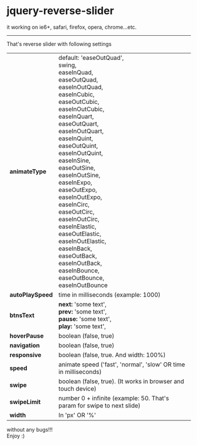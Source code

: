 # jquery-reverse-slider
it working on ie6+, safari, firefox, opera, chrome...etc.<br /><hr />
That's reverse slider with following settings

<table>
  <tr>
    <td><b>animateType</b></td>
    <td>default: 'easeOutQuad',<br />swing,<br />easeInQuad,<br />easeOutQuad,<br />easeInOutQuad,<br />easeInCubic,<br />easeOutCubic,<br />easeInOutCubic,<br />easeInQuart,<br />easeOutQuart,<br />easeInOutQuart,<br />easeInQuint,<br />easeOutQuint,<br />easeInOutQuint,<br />easeInSine,<br />easeOutSine,<br />easeInOutSine,<br />easeInExpo,<br />easeOutExpo,<br />easeInOutExpo,<br />easeInCirc,<br />easeOutCirc,<br />easeInOutCirc,<br />easeInElastic,<br />easeOutElastic,<br />easeInOutElastic,<br />easeInBack,<br />easeOutBack,<br />easeInOutBack,<br />easeInBounce,<br />easeOutBounce,<br />easeInOutBounce</td>
  </tr>
  <tr>
    <td><b>autoPlaySpeed</b></td>
    <td>time in milliseconds (example: 1000)</td>
  </tr>
  <tr>
    <td><b>btnsText</b></td>
    <td><b>next:</b> 'some text',<br /><b>prev:</b> 'some text',<br /><b>pause:</b> 'some text',<br /><b>play:</b> 'some text',<br /></td>
  </tr>
  <tr>
    <td><b>hoverPause</b></td>
    <td>boolean (false, true)</td>
  </tr>
  <tr>
    <td><b>navigation</b></td>
    <td>boolean (false, true)</td>
  </tr>
  <tr>
    <td><b>responsive</b></td>
    <td>boolean (false, true. And width: 100%)</td>
  </tr>
  <tr>
    <td><b>speed</b></td>
    <td>animate speed ('fast', 'normal', 'slow' OR time in milliseconds)</td>
  </tr>
  <tr>
    <td><b>swipe</b></td>
    <td>boolean (false, true). (It works in browser and touch device)</td>
  </tr>
  <tr>
    <td><b>swipeLimit</b></td>
    <td>number 0 + infinite (example: 50. That's param for swipe to next slide)</td>
  </tr>
  <tr>
    <td><b>width</b></td>
    <td>In 'px' OR '%'</td>
  </tr>
</table>
without any bugs!!!<br />
Enjoy :)
